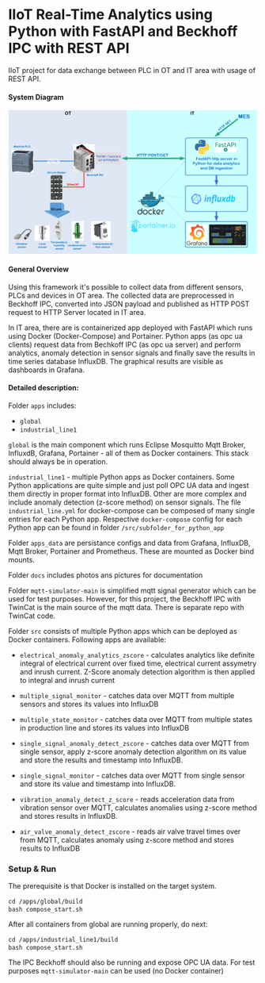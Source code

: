 # IIoT Real-Time Analytics using Python with FastAPI and Beckhoff IPC with REST API


IIoT project for data exchange between PLC in OT and IT area with usage of REST API.  

#### System Diagram
![System Architecture](./docs/IIoT.png)

#### General Overview
Using this framework it's possible to collect data from different sensors, PLCs and devices in OT area. The collected data are preprocessed in Beckhoff IPC, converted into JSON payload and published as HTTP POST request to HTTP Server located in IT area.


In IT area, there are is containerized app deployed with FastAPI which runs using Docker (Docker-Compose) and Portainer.
Python apps (as opc ua clients) request data from Bechkoff IPC (as opc ua server) and perform analytics, anomaly detection in sensor signals and finally save the results in time series database InfluxDB. 
The graphical results are visible as dashboards in Grafana.


#### Detailed description:
Folder `apps` includes:
* `global`
* `industrial_line1`

`global` is the main component which runs Eclipse Mosquitto Mqtt Broker, InfluxdB, Grafana, Portainer - all of them as Docker containers. This stack should always be in operation.

`industrial_line1`  - multiple Python apps as Docker containers. Some Python applications are quite simple and just poll OPC UA data and ingest them directly in proper format into InfluxDB. Other are more complex and include anomaly detection (z-score method) on sensor signals.
The file `industrial_line.yml` for docker-compose can be composed of many single entries for each Python app. Respective `docker-compose` config for each Python app can be found in folder  `/src/subfolder_for_python_app` 

Folder `apps_data` are persistance configs and data from Grafana, InfluxDB, Mqtt Broker, Portainer and Prometheus. These are mounted as Docker bind mounts.

Folder `docs` includes photos ans pictures for documentation

Folder `mqtt-simulator-main` is simplified mqtt signal generator which can be used for test purposes.
However, for this project, the Beckhoff IPC with TwinCat is the main source of the mqtt data. There is separate repo with TwinCat code. 

Folder `src` consists of multiple Python apps which can be deployed as Docker containers. Following apps are available:
* `electrical_anomaly_analytics_zscore` - 
calculates analytics like definite integral of electrical current over fixed time, electrical current assymetry and inrush current. Z-Score anomaly detection algorithm is then applied to integral and inrush current 

* `multiple_signal_monitor` - 
catches data over MQTT from multiple sensors and stores its values into InfluxDB

* `multiple_state_monitor` - 
catches data over MQTT from multiple states in production line and stores its values into InfluxDB
* `single_signal_anomaly_detect_zscore` - catches data over MQTT from single sensor, apply z-score anomaly detection algorithm on its value and store the results and timestamp into InfluxDB.
* `single_signal_monitor` - catches data over MQTT from single sensor and store its value and timestamp into InfluxDB.
* `vibration_anomaly_detect_z_score` - reads acceleration data from vibration sensor over MQTT, calculates anomalies using z-score method and stores results in InfluxDB.
* `air_valve_anomaly_detect_zscore` - reads air valve travel times over from MQTT, calculates anomaly using z-score method and stores results to InfluxDB

### Setup & Run
The prerequisite is that Docker is installed on the target system.
```
cd /apps/global/build
bash compose_start.sh
```
After all containers from global are running properly, do next:

```
cd /apps/industrial_line1/build
bash compose_start.sh
```

The IPC Beckhoff should also be running and expose OPC UA data. For test purposes `mqtt-simulator-main` can be used (no Docker container)


